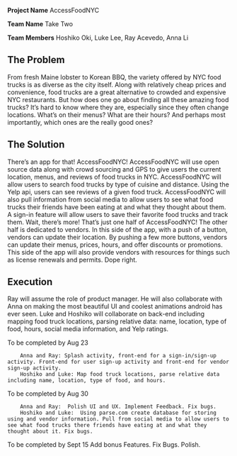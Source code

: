 **Project Name**  AccessFoodNYC

**Team Name**  Take Two

**Team Members**  Hoshiko Oki, Luke Lee, Ray Acevedo, Anna Li


## The Problem 

From fresh Maine lobster to Korean BBQ, the variety offered by NYC food trucks is as diverse as the city itself.  Along with relatively cheap prices and convenience, food trucks are a great alternative to crowded and expensive NYC restaurants.  But how does one go about finding all these amazing food trucks? It’s hard to know where they are, especially since they often change locations. What’s on their menus? What are their hours? And perhaps most importantly, which ones are the really good ones?  

## The Solution 

There’s an app for that! AccessFoodNYC! AccessFoodNYC will use open source data along with crowd sourcing and GPS to give users the current location, menus, and reviews of food trucks in NYC.  AccessFoodNYC will allow users to search food trucks by type of cuisine and distance.  Using the Yelp api, users can see reviews of a given food truck.  AccessFoodNYC will also pull information from social media to allow users to see what food trucks their friends have been eating at and what they thought about them.  A sign-in feature will allow users to save their favorite food trucks and track them.  Wait, there’s more! That’s just one half of AccessFoodNYC! The other half is dedicated to vendors. In this side of the app, with a push of a button, vendors can update their location.  By pushing a few more buttons, vendors can update their menus, prices, hours, and offer discounts or promotions. This side of the app will also provide vendors with resources for things such as license renewals and permits. Dope right.

## Execution

Ray will assume the role of product manager. He will also collaborate with Anna on making the most beautiful UI and coolest animations android has ever seen.
Luke and Hoshiko will collaborate on back-end including mapping food truck locations, parsing relative data: name, location, type of food, hours, social media information, and Yelp ratings.

To be completed by Aug 23
		
		Anna and Ray: Splash activity, front-end for a sign-in/sign-up activity. Front-end for user sign-up activity and front-end for vendor sign-up activity.
		Hoshiko and Luke: Map food truck locations, parse relative data including name, location, type of food, and hours.

To be completed by Aug 30
		
		Anna and Ray:  Polish UI and UX. Implement Feedback. Fix bugs.
		Hoshiko and Luke:  Using parse.com create database for storing using and vendor information. Pull from social media to allow users to see what food trucks there friends have eating at and what they thought about it. Fix bugs.

To be completed by Sept 15
		Add bonus Features. Fix Bugs. Polish.

